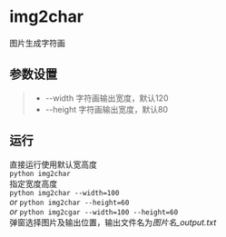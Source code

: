 # **img2char**
图片生成字符画  

## **参数设置**
>* --width 字符画输出宽度，默认120  
>* --height  字符画输出宽度，默认80  

## **运行**  
直接运行使用默认宽高度  
`python img2char`  
指定宽度高度  
`python img2char --width=100`  
*or*
`python img2char --height=60`  
*or*
`python img2cgar --width=100 --height=60`  
弹窗选择图片及输出位置，输出文件名为*图片名_output.txt*
